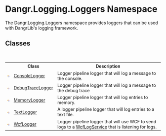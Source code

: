 # Dangr.Logging.Loggers Namespace
 

The Dangr.Logging.Loggers namespace provides loggers that can be used with DangrLib's logging framework.


## Classes
&nbsp;<table><tr><th></th><th>Class</th><th>Description</th></tr><tr><td>![Public class](media/pubclass.gif "Public class")</td><td><a href="T_Dangr_Logging_Loggers_ConsoleLogger">ConsoleLogger</a></td><td>
Logger pipeline logger that will log a message to the console.</td></tr><tr><td>![Public class](media/pubclass.gif "Public class")</td><td><a href="T_Dangr_Logging_Loggers_DebugTraceLogger">DebugTraceLogger</a></td><td>
Logger pipeline logger that will log a message to the debug trace</td></tr><tr><td>![Public class](media/pubclass.gif "Public class")</td><td><a href="T_Dangr_Logging_Loggers_MemoryLogger">MemoryLogger</a></td><td>
Logger pipeline logger that will log entries to memory.</td></tr><tr><td>![Public class](media/pubclass.gif "Public class")</td><td><a href="T_Dangr_Logging_Loggers_TextLogger">TextLogger</a></td><td>
A logger pipeline logger that will log entries to a text file.</td></tr><tr><td>![Public class](media/pubclass.gif "Public class")</td><td><a href="T_Dangr_Logging_Loggers_WcfLogger">WcfLogger</a></td><td>
Logger pipeline logger that will use WCF to send logs to a <a href="T_Dangr_Logging_Wcf_WcfLogService">WcfLogService</a> that is listening for logs.</td></tr></table>&nbsp;
